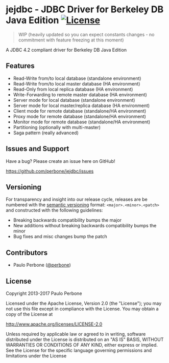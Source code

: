 jejdbc - JDBC Driver for Berkeley DB Java Edition [![License](https://img.shields.io/:license-apache-blue.svg)](https://opensource.org/licenses/Apache-2.0) 
======

> WIP (heavily updated so you can expect constants changes - no commitment with feature freezing at this moment)

A JDBC 4.2 compliant driver for Berkeley DB Java Edition

## Features

* Read-Write from/to local database (standalone environment)
* Read-Write from/to local master database (HA environment)
* Read-Only from local replica database (HA environment)
* Write-Forwarding to remote master database (HA environment)
* Server mode for local database (standalone environment)
* Server mode for local master/replica database (HA environment)
* Client mode for remote database (standalone/HA environment)
* Proxy mode for remote database (standalone/HA environment)
* Monitor mode for remote database (standalone/HA environment)
* Partitioning (optionally with multi-master)
* Saga pattern (really advanced)

## Issues and Support

Have a bug? Please create an issue here on GitHub!

https://github.com/perbone/jejdbc/issues

## Versioning

For transparency and insight into our release cycle, releases are be numbered with the [semantic versioning](http://semver.org/) format: `<major>.<minor>.<patch>` and constructed with the following guidelines:

* Breaking backwards compatibility bumps the major
* New additions without breaking backwards compatibility bumps the minor
* Bug fixes and misc changes bump the patch

## Contributors

* Paulo Perbone ([@perbone](https://twitter.com/perbone))

## License

Copyright 2013-2017 Paulo Perbone

Licensed under the Apache License, Version 2.0 (the "License");
you may not use this file except in compliance with the License.
You may obtain a copy of the License at

http://www.apache.org/licenses/LICENSE-2.0

Unless required by applicable law or agreed to in writing, software
distributed under the License is distributed on an "AS IS" BASIS,
WITHOUT WARRANTIES OR CONDITIONS OF ANY KIND, either express or implied.
See the License for the specific language governing permissions and
limitations under the License
